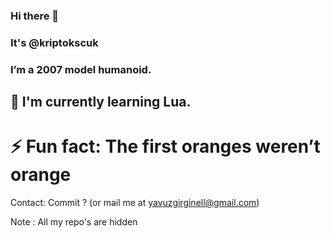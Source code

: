 ### Hi there 👋 
### It's @kriptokscuk
### I’m a 2007 model humanoid.



## 🌱 I'm currently learning Lua.


# ⚡ Fun fact: The first oranges weren’t orange

Contact: Commit ? (or mail me at yavuzgirginell@gmail.com)

Note : All my repo's are hidden
